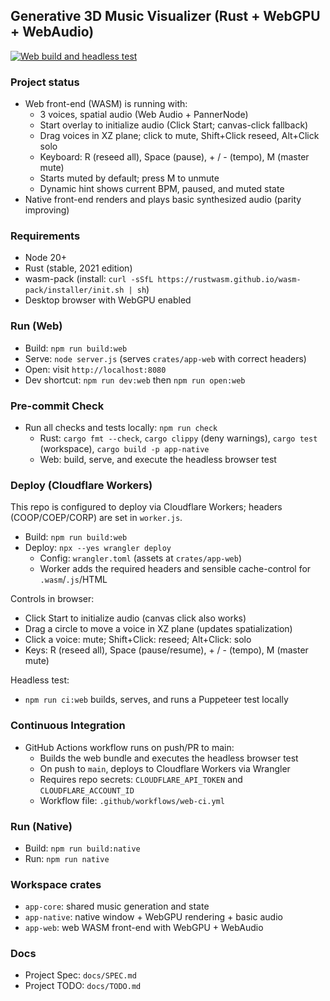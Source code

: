 ## Generative 3D Music Visualizer (Rust + WebGPU + WebAudio)

[![Web build and headless test](https://github.com/rgilks/geno-1/actions/workflows/web-ci.yml/badge.svg)](https://github.com/rgilks/geno-1/actions/workflows/web-ci.yml)

### Project status

- Web front-end (WASM) is running with:
  - 3 voices, spatial audio (Web Audio + PannerNode)
  - Start overlay to initialize audio (Click Start; canvas-click fallback)
  - Drag voices in XZ plane; click to mute, Shift+Click reseed, Alt+Click solo
  - Keyboard: R (reseed all), Space (pause), + / - (tempo), M (master mute)
  - Starts muted by default; press M to unmute
  - Dynamic hint shows current BPM, paused, and muted state
- Native front-end renders and plays basic synthesized audio (parity improving)

### Requirements

- Node 20+
- Rust (stable, 2021 edition)
- wasm-pack (install: `curl -sSfL https://rustwasm.github.io/wasm-pack/installer/init.sh | sh`)
- Desktop browser with WebGPU enabled

### Run (Web)

- Build: `npm run build:web`
- Serve: `node server.js` (serves `crates/app-web` with correct headers)
- Open: visit `http://localhost:8080`
- Dev shortcut: `npm run dev:web` then `npm run open:web`

### Pre-commit Check

- Run all checks and tests locally: `npm run check`
  - Rust: `cargo fmt --check`, `cargo clippy` (deny warnings), `cargo test` (workspace), `cargo build -p app-native`
  - Web: build, serve, and execute the headless browser test

### Deploy (Cloudflare Workers)

This repo is configured to deploy via Cloudflare Workers; headers (COOP/COEP/CORP) are set in `worker.js`.

- Build: `npm run build:web`
- Deploy: `npx --yes wrangler deploy`
  - Config: `wrangler.toml` (assets at `crates/app-web`)
  - Worker adds the required headers and sensible cache-control for `.wasm`/`.js`/HTML

Controls in browser:

- Click Start to initialize audio (canvas click also works)
- Drag a circle to move a voice in XZ plane (updates spatialization)
- Click a voice: mute; Shift+Click: reseed; Alt+Click: solo
- Keys: R (reseed all), Space (pause/resume), + / - (tempo), M (master mute)

Headless test:

- `npm run ci:web` builds, serves, and runs a Puppeteer test locally

### Continuous Integration

- GitHub Actions workflow runs on push/PR to main:
  - Builds the web bundle and executes the headless browser test
  - On push to `main`, deploys to Cloudflare Workers via Wrangler
  - Requires repo secrets: `CLOUDFLARE_API_TOKEN` and `CLOUDFLARE_ACCOUNT_ID`
  - Workflow file: `.github/workflows/web-ci.yml`

### Run (Native)

- Build: `npm run build:native`
- Run: `npm run native`

### Workspace crates

- `app-core`: shared music generation and state
- `app-native`: native window + WebGPU rendering + basic audio
- `app-web`: web WASM front-end with WebGPU + WebAudio

### Docs

- Project Spec: `docs/SPEC.md`
- Project TODO: `docs/TODO.md`
